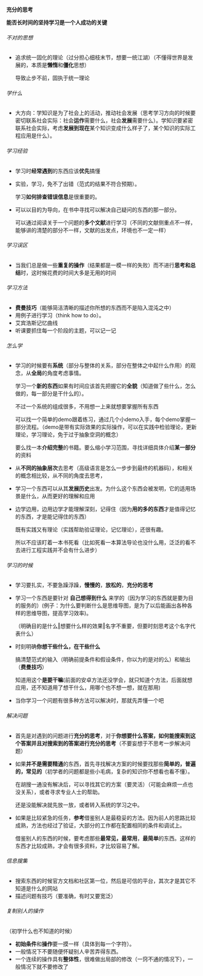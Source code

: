 **充分的思考**

**能否长时间的坚持学习是一个人成功的关键**

###### 不对的思想 ######

- 追求统一固化的理论（过分担心细枝末节，想要一统江湖）（不懂得世界是发展的，本质是**懒惰**和**僵化**思想）

  导致止步不前，固执于统一理论

###### 学什么 ######

- 大方向：学知识是为了社会上的活动，推动社会发展（思考学习方向的时候要密切联系社会实际：社会**运作**需要什么，社会**发展**需要什么）。学知识要紧密联系社会实际，考虑**发展到现在**某个知识变成什么样子了，某个知识的实际工程应用是什么）。

###### 学习经验

- 学习时**经常遇到**的东西应该**优先**搞懂

- 实验，学习，免不了出错（范式的结果不符合预期）。

  学习**如何排查错误信息**是很重要的。

- 可以以目的为导向，在书中寻找可以解决自己疑问的东西的那一部分。

  可以通过阅读关于一个问题的**多个文献**进行学习（不同的文献侧重点不一样，能够讲的清楚的部分不一样，文献的出发点，环境也不一定一样）

###### 学习误区

- 当我们总是做一些**重复的操作**（结果都是一模一样的失败）而不进行**思考和总结**时，这时候花费的时间大多是无用的时间

###### 学习方法 ######

- **费曼技巧**（能够简洁清晰的描述你所想的东西而不是陷入混沌之中）
- 用例子进行学习（think how to do）。
- 艾宾浩斯记忆曲线
- 听课要抓住每一个阶段的主题，可以记一记

###### 怎么学 ######

- 学习的时候要有**系统**（部分与整体的关系，部分在整体之中起什么作用）的观念，从**全局**的角度考虑事情。

  学习一个**新的东西**如果有时间应该首先把握它的**全貌**（知道做了些什么，怎么做的，每一部分是干什么的）。

  不过一个系统的组成很多，不用想一上来就想要掌握所有东西

  可以找一个简单的demo跟着练习，通过几个小demo入手，每个demo掌握一部分流程。（demo是带有实际效果的实际操作，可以在实践中检验理论，更新理论，学习理论，免于过于抽象空洞的概念）

  要么找一本**介绍完整**的书籍。要么缩小学习范围，寻找详细具体介绍**某一部分**的资料

- 从**不同的抽象层次**去思考（高级语言是怎么一步步到最终的机器码），和相关的概念相比较，从不同的角度去思考，

- 学习一个东西可以从其**发展历史**出发。为什么这个东西会被发明，它的适用场景是什么，从而更好的理解和应用

- 边学边用，边用边学才能理解深刻，记得住（因为**用的多的东西**才是值得记忆的东西，才是能记得住的东西）

  既有实践又有理论（实践帮助验证理论，记忆理论），还很有趣。

  所以不应该盯着一本书死看（比如死看一本算法导论也没什么用，泛泛的看不去进行工程实践并不会有什么进步）

###### 学习的时候 ######

- 学习要扎实，不要急躁浮躁，**慢慢的**，**放松的**，**充分的思考**

- 学习一个东西是要针对 **自己想得到什么** 来学的（因为学习的东西就是要为目的服务的）(例子：为什么要判断什么是思维导图，是为了以后能画出各种各样的思维导图，提高学习效率)。

  （明确目的是什么‖想要什么样的效果‖名字不重要，但要时刻思考这个名字代表什么）

- 时刻明确**你想干些什么，在干些什么**

  搞清楚范式的输入（明确前提条件和假设条件，你以为的是对的么）和输出（**费曼技巧**）

  知道用这个**是要干嘛**(前面的安卓方法还没学会，就只知道个方法，后面就想应用，还不知道用了想干什么，用哪个也不想一想，就在那用) 

- 当你学习一个问题有很多种方法可以解决时，那就先弄懂一个吧

###### 解决问题 ######

- 首先是对遇到的问题进行**充分的思考**，对于**你想要什么答案，如何能搜索到这个答案并且对搜索到的答案进行充分的思考**（不要妄想于不思考一步解决问题）

- 如果**并不是需要精通**的东西，首先寻找解决方案的时候要找那些**简单的，普遍的，常见的**（初学者的问题都是些小毛病，复杂的知识你不想看也看不懂）。

  在胡搜一通没有解决后，可以寻找其它的方案（要灵活）（可能会麻烦一点也没关系），或者寻求专业人士的帮助。

  还是没能解决就先放一放，或者转入系统的学习之中。

- 如果是比较紧急的任务，**参考**借鉴别人是最稳妥的方法。因为前人的思路比较成熟，方法也经过了验证，大部分的工作都在配置相同的条件和调试上。

  借鉴别人的东西的时候，要考虑那些**最常见，最常用**，**最简单**的东西。这样的东西才比较成熟，才会有很多资料，才比较容易了解。

###### 信息搜集 ######

- 搜索东西的时候官方文档和社区第一位，然后是可信的平台，其次才是其它不知道是什么的网站
- 描述问题有技巧（要准确，有时又要宽泛）

###### 复制别人的操作 ######

（初学什么也不知道的时候）

- **初始条件**和**操作**要一摸一样（具体到每一个字符）。
- 一般情况下不要随便怀疑别人辛苦弄得东西。
- 一个连续的操作具有**整体性**，很难做出局部的修改（一窍不通的情况下），一般情况下就不要修改了

